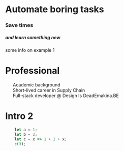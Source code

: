 # Automate boring tasks <!-- .element: style="text-align: left" -->
### Save times <!-- .element: style="text-align: left" -->
##### and learn something new <!-- .element: style="text-align: left" -->
some info on example 1




# Professional
<ul style="list-style-type: none">
    <li><i class="fas fa-graduation-cap"></i> Academic background</li>
    <li><i class="fas fa-link"></i> Short-lived career in Supply Chain</li>
    <li><i class="fab fa-java"></i> Full-stack developer @ <span class="fragment fade-out" >Design Is Dead</span><span class="fragment">Emakina.BE</span></li>
</ul>



# Intro 2
```js [|1-2|3|4]
    let a = 1;
    let b = 2;
    let c = x => 1 + 2 + x;
    c(3);
```
